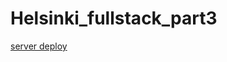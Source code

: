 # Helsinki_fullstack_part3

[server deploy](https://phonebook-helsinki-fulstack-part3.onrender.com)
